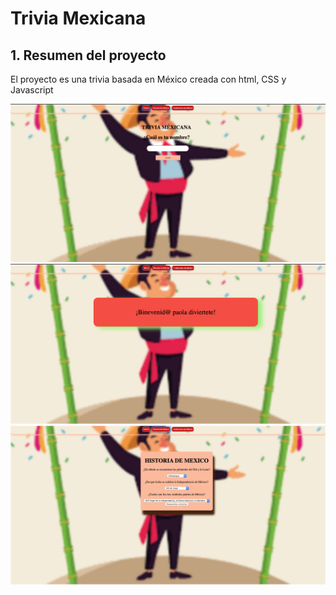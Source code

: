 # Trivia Mexicana

## 1. Resumen del proyecto
El proyecto es una trivia basada en México
creada con html, CSS y  Javascript

<img src= "./images/home.png">
<img src= "./images/welcome.png">
<img src= "./images/cuestionario.png">
